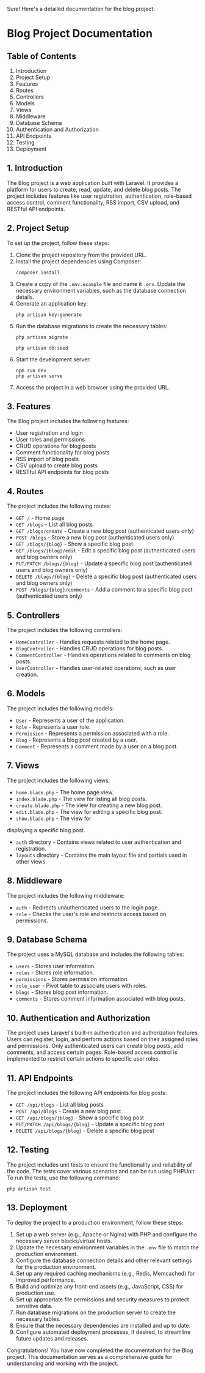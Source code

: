 Sure! Here's a detailed documentation for the blog project:

# Blog Project Documentation

## Table of Contents
1. Introduction
2. Project Setup
3. Features
4. Routes
5. Controllers
6. Models
7. Views
8. Middleware
9. Database Schema
10. Authentication and Authorization
11. API Endpoints
12. Testing
13. Deployment

## 1. Introduction
The Blog project is a web application built with Laravel. It provides a platform for users to create, read, update, and delete blog posts. The project includes features like user registration, authentication, role-based access control, comment functionality, RSS import, CSV upload, and RESTful API endpoints.

## 2. Project Setup
To set up the project, follow these steps:

1. Clone the project repository from the provided URL.
2. Install the project dependencies using Composer:
   ```
   composer install
   ```
3. Create a copy of the `.env.example` file and name it `.env`. Update the necessary environment variables, such as the database connection details.
4. Generate an application key:
   ```
   php artisan key:generate
   ```
5. Run the database migrations to create the necessary tables:
   ```
   php artisan migrate

   php artisan db:seed 
   ```
6. Start the development server:
   ```
   npm run dev
   php artisan serve
   ```
7. Access the project in a web browser using the provided URL.

## 3. Features
The Blog project includes the following features:

- User registration and login
- User roles and permissions
- CRUD operations for blog posts
- Comment functionality for blog posts
- RSS import of blog posts
- CSV upload to create blog posts
- RESTful API endpoints for blog posts

## 4. Routes
The project includes the following routes:

- `GET /` - Home page
- `GET /blogs` - List all blog posts
- `GET /blogs/create` - Create a new blog post (authenticated users only)
- `POST /blogs` - Store a new blog post (authenticated users only)
- `GET /blogs/{blog}` - Show a specific blog post
- `GET /blogs/{blog}/edit` - Edit a specific blog post (authenticated users and blog owners only)
- `PUT/PATCH /blogs/{blog}` - Update a specific blog post (authenticated users and blog owners only)
- `DELETE /blogs/{blog}` - Delete a specific blog post (authenticated users and blog owners only)
- `POST /blogs/{blog}/comments` - Add a comment to a specific blog post (authenticated users only)

## 5. Controllers
The project includes the following controllers:

- `HomeController` - Handles requests related to the home page.
- `BlogController` - Handles CRUD operations for blog posts.
- `CommentController` - Handles operations related to comments on blog posts.
- `UserController` - Handles user-related operations, such as user creation.

## 6. Models
The project includes the following models:

- `User` - Represents a user of the application.
- `Role` - Represents a user role.
- `Permission` - Represents a permission associated with a role.
- `Blog` - Represents a blog post created by a user.
- `Comment` - Represents a comment made by a user on a blog post.

## 7. Views
The project includes the following views:

- `home.blade.php` - The home page view.
- `index.blade.php` - The view for listing all blog posts.
- `create.blade.php` - The view for creating a new blog post.
- `edit.blade.php` - The view for editing a specific blog post.
- `show.blade.php` - The view for

 displaying a specific blog post.
- `auth` directory - Contains views related to user authentication and registration.
- `layouts` directory - Contains the main layout file and partials used in other views.

## 8. Middleware
The project includes the following middleware:

- `auth` - Redirects unauthenticated users to the login page.
- `role` - Checks the user's role and restricts access based on permissions.

## 9. Database Schema
The project uses a MySQL database and includes the following tables:

- `users` - Stores user information.
- `roles` - Stores role information.
- `permissions` - Stores permission information.
- `role_user` - Pivot table to associate users with roles.
- `blogs` - Stores blog post information.
- `comments` - Stores comment information associated with blog posts.

## 10. Authentication and Authorization
The project uses Laravel's built-in authentication and authorization features. Users can register, login, and perform actions based on their assigned roles and permissions. Only authenticated users can create blog posts, add comments, and access certain pages. Role-based access control is implemented to restrict certain actions to specific user roles.

## 11. API Endpoints
The project includes the following API endpoints for blog posts:

- `GET /api/blogs` - List all blog posts
- `POST /api/blogs` - Create a new blog post
- `GET /api/blogs/{blog}` - Show a specific blog post
- `PUT/PATCH /api/blogs/{blog}` - Update a specific blog post
- `DELETE /api/blogs/{blog}` - Delete a specific blog post

## 12. Testing
The project includes unit tests to ensure the functionality and reliability of the code. The tests cover various scenarios and can be run using PHPUnit. To run the tests, use the following command:
```
php artisan test
```

## 13. Deployment
To deploy the project to a production environment, follow these steps:

1. Set up a web server (e.g., Apache or Nginx) with PHP and configure the necessary server blocks/virtual hosts.
2. Update the necessary environment variables in the `.env` file to match the production environment.
3. Configure the database connection details and other relevant settings for the production environment.
4. Set up any required caching mechanisms (e.g., Redis, Memcached) for improved performance.
5. Build and optimize any front-end assets (e.g., JavaScript, CSS) for production use.
6. Set up appropriate file permissions and security measures to protect sensitive data.
7. Run database migrations on the production server to create the necessary tables.
8. Ensure that the necessary dependencies are installed and up to date.
9. Configure automated deployment processes, if desired, to streamline future updates and releases.

Congratulations! You have now completed the documentation for the Blog project. This documentation serves as a comprehensive guide for understanding and working with the project.